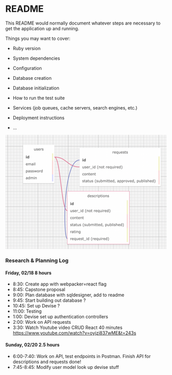 # README

This README would normally document whatever steps are necessary to get the
application up and running.

Things you may want to cover:

* Ruby version

* System dependencies

* Configuration

* Database creation

* Database initialization

* How to run the test suite

* Services (job queues, cache servers, search engines, etc.)

* Deployment instructions

* ...

![database schema image](./public/sqldesign.png)

### Research & Planning Log
#### Friday, 02/18 8 hours
* 8:30: Create app with webpacker=react flag
* 8:45: Capstone proposal 
* 9:00: Plan database with sqldesigner, add to readme
* 9:45: Start building out database ?
* 10:45: Set up Devise ?
* 11:00: Testing
* 1:00: Devise set up authentication controllers
* 2:00: Work on API requests
* 3:30: Watch Youtube video CRUD React 40 minutes https://www.youtube.com/watch?v=oyjzi837wME&t=243s


#### Sunday, 02/20 2.5 hours

* 6:00-7:40: Work on API, test endpoints in Postman. Finish API for descriptions and requests done!
* 7:45-8:45: Modify user model look up devise stuff